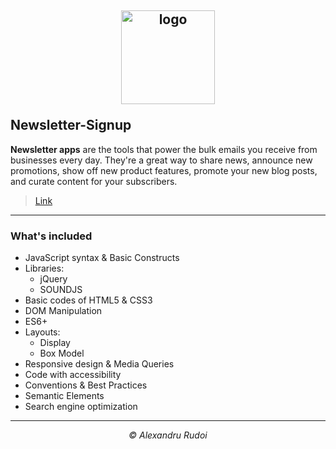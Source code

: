 ## <p align="center"><a href="https://alexandrurudoi.github.io/Simon-Game/"><img src="https://iconape.com/wp-content/png_logo_vector/simon-game-logo.png" alt="logo" width="150px" border="0"></a></p>Newsletter-Signup

**Newsletter apps** are the tools that power the bulk emails you receive from businesses every day. They're a great way to share news, announce new promotions, show off new product features, promote your new blog posts, and curate content for your subscribers.

> <p><a href="https://alexandrurudoi.github.io/Simon-Game/">Link</a></p>

---

### What's included

+ JavaScript syntax & Basic Constructs
+ Libraries:
  * jQuery
  * SOUNDJS
+ Basic codes of HTML5 & CSS3
+ DOM Manipulation
+ ES6+
+ Layouts:
  * Display
  * Box Model
+ Responsive design & Media Queries
+ Code with accessibility
+ Conventions & Best Practices
+ Semantic Elements
+ Search engine optimization

---

<p align="center"><em>&copy; Alexandru Rudoi</em></p>
